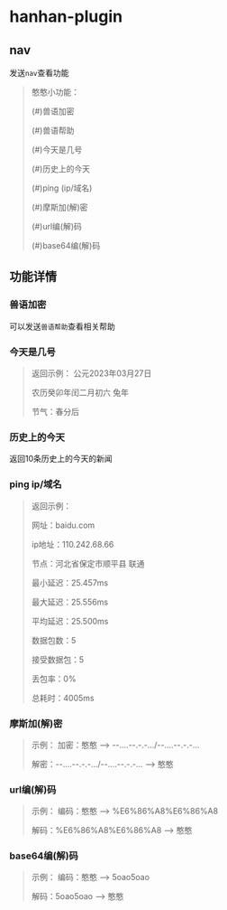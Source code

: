 # hanhan-plugin
## nav

发送`nav`查看功能
> 憨憨小功能：
> 
> (#)兽语加密
> 
> (#)兽语帮助
> 
> (#)今天是几号
> 
> (#)历史上的今天
> 
> (#)ping (ip/域名)
> 
> (#)摩斯加(解)密
> 
> (#)url编(解)码
> 
> (#)base64编(解)码

## 功能详情
### 兽语加密
可以发送`兽语帮助`查看相关帮助
### 今天是几号
> 返回示例：
> 公元2023年03月27日
>
> 农历癸卯年闰二月初六
> 兔年
>
> 节气：春分后
### 历史上的今天
返回10条历史上的今天的新闻
### ping ip/域名
> 返回示例：
>
> 网址：baidu.com
>
> ip地址：110.242.68.66
>
> 节点：河北省保定市顺平县 联通
> 
> 最小延迟：25.457ms
> 
> 最大延迟：25.556ms
> 
> 平均延迟：25.500ms
>
> 数据包数：5
> 
> 接受数据包：5
> 
> 丢包率：0%
> 
> 总耗时：4005ms

### 摩斯加(解)密

> 示例：
> 加密：憨憨	-->	--....--.-.-.../--....--.-.-...
>
> 解密：--....--.-.-.../--....--.-.-...	-->	憨憨

### url编(解)码

> 示例：
> 编码：憨憨	-->	%E6%86%A8%E6%86%A8
>
> 解码：%E6%86%A8%E6%86%A8	-->	憨憨

### base64编(解)码

> 示例：
> 编码：憨憨	-->	5oao5oao
>
> 解码：5oao5oao	-->	憨憨
